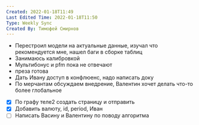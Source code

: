 ```yaml
---
Created: 2022-01-18T11:49
Last Edited Time: 2022-01-18T11:50
Type: Weekly Sync
Created By: Тимофей Смирнов
---
```

  

  

- Перестроил модели на актуальные данные, изучал что рекомендуется мне, нашел баги в сборке таблиц
- Занимаюсь калибровкой
- Мультибонус и pfm пока не отвечают
- преза готова
- Дать Ивану доступ в конфлюенс, надо написать доку
- По мерчантам обсуждаем внедрение, Валентин хочет делать что-то более глобальное

- [x] По графу теле2 создать страницу и отправить
- [x] Добавить валюту, id, period, Иван
- [ ] Написать Васину и Валентину по поводу алгоритма
